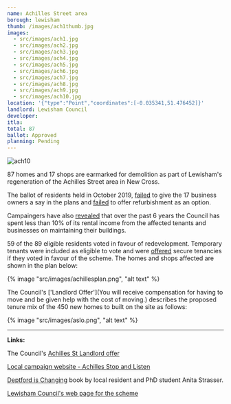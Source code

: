 ```yaml
---
name: Achilles Street area 
borough: lewisham
thumb: /images/ach1thumb.jpg
images:
  - src/images/ach1.jpg
  - src/images/ach2.jpg
  - src/images/ach3.jpg
  - src/images/ach4.jpg
  - src/images/ach5.jpg
  - src/images/ach6.jpg
  - src/images/ach7.jpg
  - src/images/ach8.jpg
  - src/images/ach9.jpg
  - src/images/ach10.jpg
location: '{"type":"Point","coordinates":[-0.035341,51.476452]}'
landlord: Lewisham Council
developer:
itla:
total: 87
ballot: Approved
planning: Pending
---
```

![ach10](https://github.com/user-attachments/assets/d24925e5-83a6-4bef-a15a-2c5b9b9de50c)

87 homes and 17 shops are earmarked for demolition as part of Lewisham's regeneration of the Achilles Street area in New Cross.

The ballot of residents held in October 2019, [failed](https://achillesstreetstopandlisten.wordpress.com/2019/10/22/no-vote-for-business-owners-regarding-the-demolition-of-their-businesses-on-new-cross-road/) to give the 17 business owners a say in the plans and [failed](https://achillesstreetstopandlisten.wordpress.com/2019/10/10/for-immediate-release/) to offer refurbishment as an option. 

Campaingers have also [revealed](https://achillesstreetstopandlisten.wordpress.com/2019/10/10/for-immediate-release/) that over the past 6 years the Council has spent less than 10% of its rental income from the affected tenants and businesses on maintaining their buildings.  

59 of the 89 eligible residents voted in favour of redevelopment. Temporary tenants were included as eligible to vote and were [offered](https://achillesstreetstopandlisten.files.wordpress.com/2019/09/appendix-a-achilles-street-landlord-offer.pdf) secure tenancies if they voted in favour of the scheme. The homes and shops affected are shown in the plan below:


{% image "src/images/achillesplan.png", "alt text" %}

The Council's ['Landlord Offer'](You will receive compensation for having to move and be given help with the cost of moving.) describes the proposed tenure mix of the 450 new homes to built on the site as follows:

{% image "src/images/aslo.png", "alt text" %}

---

__Links:__

The Council's [Achilles St Landlord offer](http://councilmeetings.lewisham.gov.uk/documents/s67637/Appendix%20A%20-%20Achilles%20Street%20Landlord%20Offer.pdf)

[Local campaign website - Achilles Stop and Listen](https://achillesstreetstopandlisten.wordpress.com/)

[Deptford is Changing](https://www.yumpu.com/en/document/view/63260301/deptford-is-changing-a-creative-exploration-of-gentrification) book by local resident and PhD student Anita Strasser.

[Lewisham Council's web page for the scheme](https://lewisham.gov.uk/organizations/achilles-street-redevelopment)
